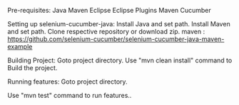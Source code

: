 Pre-requisites:
Java
Maven
Eclipse
Eclipse Plugins
Maven
Cucumber


Setting up selenium-cucumber-java:
Install Java and set path.
Install Maven and set path.
Clone respective repository or download zip.
maven : https://github.com/selenium-cucumber/selenium-cucumber-java-maven-example

Building Project:
Goto project directory.
Use "mvn clean install" command to Build the project.


Running features:
Goto project directory.

Use "mvn test" command to run features..
